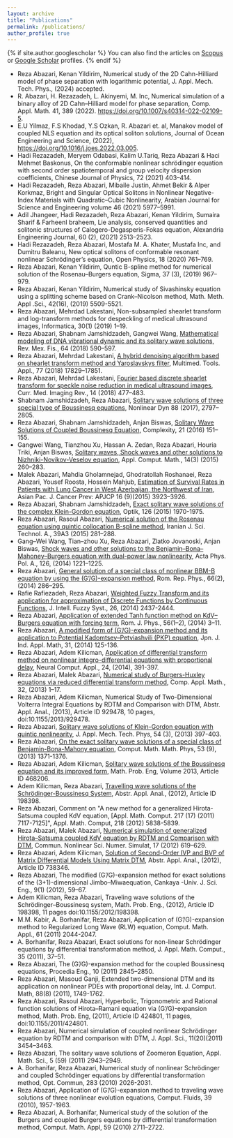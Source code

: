 ```yaml
---
layout: archive
title: "Publications"
permalink: /publications/
author_profile: true
---
```


{% if site.author.googlescholar %}
 You can also find the articles on [Scopus](https://www.scopus.com/authid/detail.uri?authorId=28767526200) or [Google Scholar](https://scholar.google.com/citations?user=rqSaUX8AAAAJ&hl=en) profiles.
{% endif %}

* Reza Abazari, Kenan Yildirim, Numerical study of the 2D Cahn-Hilliard model of phase separation with logarithmic potential, J. Appl. Mech. Tech. Phys., (2024) accepted.
* R. Abazari, H. Rezazadeh, L. Akinyemi, M. Inc, Numerical simulation of a binary alloy of 2D Cahn–Hilliard model for phase separation, Comp. Appl. Math. 41, 389 (2022). https://doi.org/10.1007/s40314-022-02109-5.
* E.U Yilmaz, F.S Khodad, Y.S Ozkan, R. Abazari et. al, Manakov model of coupled NLS equation and its optical soliton solutions, Journal of Ocean Engineering and Science, (2022), https://doi.org/10.1016/j.joes.2022.03.005.
* Hadi Rezazadeh, Meryem Odabasi, Kalim U.Tariq, Reza Abazari & Haci Mehmet Baskonus, On the conformable nonlinear schrödinger equation with second order spatiotemporal and group velocity dispersion coefficients, Chinese Journal of Physics, 72 (2021) 403–414.
* Hadi Rezazadeh, Reza Abazari, Mibaile Justin, Ahmet Bekir & Alper Korkmaz, Bright and Singular Optical Solitons in Nonlinear Negative-Index Materials with Quadratic–Cubic Nonlinearity, Arabian Journal for Science and Engineering volume 46 (2021) 5977–5991.
* Adil Jhangeer, Hadi Rezazadeh, Reza Abazari, Kenan Yildirim, Sumaira Sharif & FarheenI braheem, Lie analysis, conserved quantities and solitonic structures of Calogero-Degasperis-Fokas equation, Alexandria Engineering Journal, 60 (2), (2021) 2513–2523.
* Hadi Rezazadeh, Reza Abazari, Mostafa M. A. Khater, Mustafa Inc, and Dumitru Baleanu, New optical solitons of conformable resonant nonlinear Schrödinger’s equation, Open Physics, 18 (2020) 761–769.
* Reza Abazari, Kenan Yildirim, Quntic B-spline method for numerical solution of the Rosenau–Burgers equation, Sigma, 37 (3), (2019) 967–979.
* Reza Abazari, Kenan Yildirim, Numerical study of Sivashinsky equation using a splitting scheme based on Crank–Nicolson method, Math. Meth. Appl .Sci., 42(16), (2019) 5509-5521.
* Reza Abazari, Mehrdad Lakestani, Non-subsampled shearlet transform and log-transform methods for despeckling of medical ultrasound images, Informatica, 30(1) (2019) 1–19.
* Reza Abazari, Shabnam Jamshidzadeh, Gangwei Wang, [Mathematical modeling of DNA vibrational dynamic and its solitary wave solutions](https://doi.org/10.31349/revmexfis.64.590), Rev. Mex. Fis., 64 (2018) 590–597.
* Reza Abazari, Mehrdad Lakestani, [A hybrid denoising algorithm based on shearlet transform method and Yaroslavskys filter](https://doi.org/10.1007/s11042-018-5648-7), Multimed. Tools. Appl., 77 (2018) 17829–17851.
* Reza Abazari, Mehrdad Lakestani, [Fourier based discrete shearlet transform for speckle noise reduction in medical ultrasound images](http://dx.doi.org/10.2174/1573405613666170405150828), Curr. Med. Imaging Rev., 14 (2018) 477–483.
* Shabnam Jamshidzadeh, Reza Abazari, [Solitary wave solutions of three special type of Boussinesq equations](https://doi.org/10.1007/s11071-017-3412-6), Nonlinear Dyn 88 (2017), 2797–2805.
* Reza Abazari, Shabnam Jamshidzadeh, Anjan Biswas, [Solitary Wave Solutions of Coupled Boussinesq Equation](https://doi.org/10.1002/cplx.21791), Complexity, 21 (2016) 151–155.
* Gangwei Wang, Tianzhou Xu, Hassan A. Zedan, Reza Abazari, Houria Triki, Anjan Biswas, [Solitary waves, Shock waves and other solutions to Nizhniki-Novikov-Veselov equation](http://www.acmij.az/view.php?lang=az&menu=journal&id=397), Appl. Comput. Math., 14(3) (2015) 260–283.
* Malek Abazari, Mahdia Gholamnejad, Ghodratollah Roshanaei, Reza Abazari, Yousef Roosta, Hossein Mahjub, [Estimation of Survival Rates in Patients with Lung Cancer in West Azerbaijan, the Northwest of Iran](https://doi.org/10.7314/apjcp.2015.16.9.3923), Asian Pac. J. Cancer Prev: APJCP 16 (9)(2015) 3923–3926.
* Reza Abazari, Shabnam Jamshidzadeh, [Exact solitary wave solutions of the complex Klein-Gordon equation](https://doi.org/10.1016/j.ijleo.2015.05.056), Optik, 126 (2015) 1970-1975.
* Reza Abazari, Rasoul Abazari, [Numerical solution of the Rosenau equation using quintic collocation B-spline method](https://doi.org/10.22099/ijsts.2015.3152), Iranian J. Sci. Technol. A., 39A3 (2015) 281–288.
* Gang–Wei Wang, Tian–zhou Xu, Reza Abazari, Zlatko Jovanoski, Anjan Biswas, [Shock waves and other solutions to the Benjamin–Bona–Mahoney–Burgers equation with dual-power law nonlinearity](https://doi.org/10.12693/APhysPolA.126.1221), Acta Phys. Pol. A., 126, (2014) 1221–1225.
* Reza Abazari, [General solution of a special class of nonlinear BBM-B equation by using the (G’/G)-expansion method](https://rrp.nipne.ro/2014_66_2/A4.pdf), Rom. Rep. Phys., 66(2), (2014) 286–295.
* Rafie Rafiezadeh, Reza Abazari, [Weighted Fuzzy Transform and its application for approximation of Discrete Functions by Continuous Functions](https://doi.org/10.3233/IFS-130914), J. Intell. Fuzzy Syst., 26, (2014) 2437-2444.
* Reza Abazari, [Application of extended Tanh function method on KdV–Burgers equation with forcing term](https://rjp.nipne.ro/2014_59_1-2/RomJPhys.59.p3.pdf), Rom. J. Phys., 56(1–2), (2014) 3–11.
* Reza Abazari, [A modified form of (G’/G)-expansion method and its application to Potential Kadomtsev–Petviashvili (PKP) equation](https://doi.org/10.1007/s13160-013-0110-8), Jpn. J. Ind. Appl. Math, 31, (2014) 125-136.
* Reza Abazari, Adem Kilicman, [Application of differential transform method on nonlinear integro-differential equations with proportional delay](https://doi.org/10.1007/s00521-012-1235-4), Neural Comput. Appl., 24, (2014), 391-397.
* Reza Abazari, Malek Abazari, [Numerical study of Burgers-Huxley equations via reduced differential transform method](https://doi.org/10.1007/s40314-013-0001-2), Comp. Appl. Math., 32, (2013) 1–17.
* Reza Abazari, Adem Kilicman, Numerical Study of Two-Dimensional Volterra Integral Equations by RDTM and Comparison with DTM, Abstr. Appl. Anal., (2013), Article ID 929478, 10 pages, doi:10.1155/2013/929478.
* Reza Abazari, [Solitary wave solutions of Klein-Gordon equation with quintic nonlinearity](https://doi.org/10.1134/S0021894413030073), J. Appl. Mech. Tech. Phys, 54 (3), (2013) 397-403.
* Reza Abazari, [On the exact solitary wave solutions of a special class of Benjamin-Bona-Mahony equation](https://doi.org/10.1134/S0965542513090133), Comput. Math. Math. Phys, 53 (9), (2013) 1371-1376.
* Reza Abazari, Adem Kilicman, [Solitary wave solutions of the Boussinesq equation and its improved form](https://doi.org/10.1155/2013/468206), Math. Prob. Eng, Volume 2013, Article ID 468206.
* Adem Kilicman, Reza Abazari, [Travelling wave solutions of the Schrödinger-Boussinesq System](https://doi:10.1155/2012/198398), Abstr. Appl. Anal., (2012), Article ID 198398.
* Reza Abazari, Comment on "A new method for a generalized Hirota-Satsuma coupled KdV equation, [Appl. Math. Comput. 217 (17) (2011) 7117-7125]", Appl. Math. Comput, 218 (2012) 5838-5839.
* Reza Abazari, Malek Abazari, [Numerical simulation of generalized Hirota–Satsuma coupled KdV equation by RDTM and Comparison with DTM](https://doi.org/10.1016/j.cnsns.2011.05.022), Commun. Nonlinear Sci. Numer. Simulat, 17 (2012) 619–629.
* Reza Abazari, Adem Kilicman, [Solution of Second-Order IVP and BVP of Matrix Differential Models Using Matrix DTM](http://doi:10.1155/2012/738346), Abstr. Appl. Anal., (2012), Article ID 738346.
* Reza Abazari, The modified (G’/G)-expansion method for exact solutions of the (3+1)-dimensional Jimbo–Miwaequation, Cankaya -Univ. J. Sci. Eng., 9(1) (2012), 59–67.
* Adem Kilicman, Reza Abazari, Traveling wave solutions of the Schrödinger–Boussinesq system, Math. Prob. Eng., (2012), Article ID 198398, 11 pages doi:10.1155/2012/198398.
* M.M. Kabir, A. Borhanifar, Reza Abazari, Application of (G’/G)-expansion method to Regularized Long Wave (RLW) equation, Comput. Math. Appl., 61 (2011) 2044-2047.
* A. Borhanifar, Reza Abazari, Exact solutions for non-linear Schrödinger equations by differential transformation method, J. Appl. Math. Comput., 35 (2011), 37–51.
* Reza Abazari, The (G’/G)-expansion method for the coupled Boussinesq equations, Procedia Eng., 10 (2011) 2845–2850.
* Reza Abazari, Masoud Ganji, Extended two-dimensional DTM and its application on nonlinear PDEs with proportional delay, Int. J. Comput. Math, 88(8) (2011), 1749-1762.
* Reza Abazari, Rasoul Abazari, Hyperbolic, Trigonometric and Rational function solutions of Hirota–Ramani equation via (G’/G)-expansion method, Math. Prob. Eng, (2011), Article ID 424801, 11 pages, doi:10.1155/2011/424801.
* Reza Abazari, Numerical simulation of coupled nonlinear Schrödinger equation by RDTM and comparison with DTM, J. Appl. Sci., 11(20)(2011) 3454–3463.
* Reza Abazari, The solitary wave solutions of Zoomeron Equation, Appl. Math. Sci., 5 (59) (2011) 2943–2949.
* A. Borhanifar, Reza Abazari, Numerical study of nonlinear Schrödinger and coupled Schrödinger equations by differential transformation method, Opt. Commun, 283 (2010) 2026-2031.
* Reza Abazari, Application of (G’/G)-expansion method to traveling wave solutions of three nonlinear evolution equations, Comput. Fluids, 39 (2010), 1957-1963.
* Reza Abazari, A. Borhanifar, Numerical study of the solution of the Burgers and coupled Burgers equations by differential transformation method, Comput. Math. Appl, 59 (2010) 2711–2722.


